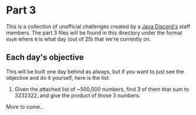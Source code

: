 # Part 3

This is a collection of unofficial challenges created by a [Java Discord's](https://discord.gg/yy4EzJz5rR)
staff members. The part 3 files will be found in this directory under the format `dayN` where `N` is what
day (out of 25) that we're currently on.

## Each day's objective

This will be built one day behind as always, but if you want to just see the objective and do it yourself,
here is the list:

1. Given the attached list of ~500,000 numbers, find 3 of them that sum to 3232322, and give the product of those 3 numbers.

More to come...